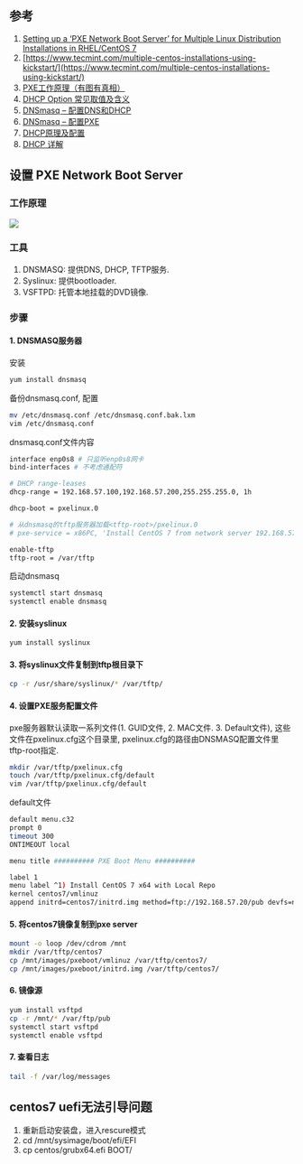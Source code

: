 ## 参考
1. [Setting up a ‘PXE Network Boot Server’ for Multiple Linux Distribution Installations in RHEL/CentOS 7](https://www.tecmint.com/install-pxe-network-boot-server-in-centos-7/)
2. [https://www.tecmint.com/multiple-centos-installations-using-kickstart/](https://www.tecmint.com/multiple-centos-installations-using-kickstart/)
3. [PXE工作原理（有图有真相）](http://blog.51cto.com/lavenliu/1629922)
4. [DHCP Option 常见取值及含义](http://blog.csdn.net/nosodeep/article/details/45971677)
5. [DNSmasq – 配置DNS和DHCP](http://debugo.com/dnsmasq/)
6. [DNSmasq – 配置PXE](http://debugo.com/dnsmasq-pxe/)
7. [DHCP原理及配置](http://blog.51cto.com/minux/1714849)
8. [DHCP 详解](https://www.cnblogs.com/happygirl-zjj/p/5976526.html)

## 设置 PXE Network Boot Server

### 工作原理

![](http://s3.51cto.com/wyfs02/M00/5D/ED/wKiom1Una-azSpD7AAJNpGK8Xr0132.jpg)

### 工具

1. DNSMASQ: 提供DNS, DHCP, TFTP服务.
2. Syslinux: 提供bootloader.
4. VSFTPD: 托管本地挂载的DVD镜像.

### 步骤

#### 1. DNSMASQ服务器

安装

```bash
yum install dnsmasq
```

备份dnsmasq.conf, 配置

```bash
mv /etc/dnsmasq.conf /etc/dnsmasq.conf.bak.lxm
vim /etc/dnsmasq.conf
```

dnsmasq.conf文件内容

```bash
interface enp0s8 # 只监听enp0s8网卡
bind-interfaces # 不考虑通配符

# DHCP range-leases
dhcp-range = 192.168.57.100,192.168.57.200,255.255.255.0, 1h

dhcp-boot = pxelinux.0

# 从dnsmasq的tftp服务器加载<tftp-root>/pxelinux.0
# pxe-service = x86PC, 'Install CentOS 7 from network server 192.168.57.20',pxelinux

enable-tftp
tftp-root = /var/tftp
```

启动dnsmasq

```bash
systemctl start dnsmasq
systemctl enable dnsmasq
```

#### 2. 安装syslinux

```bash
yum install syslinux
```

#### 3. 将syslinux文件复制到tftp根目录下

```bash
cp -r /usr/share/syslinux/* /var/tftp/
```

#### 4. 设置PXE服务配置文件

pxe服务器默认读取一系列文件(1. GUID文件, 2. MAC文件. 3. Default文件), 这些文件在pxelinux.cfg这个目录里, pxelinux.cfg的路径由DNSMASQ配置文件里tftp-root指定.

```bash
mkdir /var/tftp/pxelinux.cfg
touch /var/tftp/pxelinux.cfg/default
vim /var/tftp/pxelinux.cfg/default
```

default文件

```bash
default menu.c32
prompt 0
timeout 300
ONTIMEOUT local

menu title ########## PXE Boot Menu ##########

label 1
menu label ^1) Install CentOS 7 x64 with Local Repo
kernel centos7/vmlinuz
append initrd=centos7/initrd.img method=ftp://192.168.57.20/pub devfs=nomount
```

#### 5. 将centos7镜像复制到pxe server

```bash
mount -o loop /dev/cdrom /mnt
mkdir /var/tftp/centos7
cp /mnt/images/pxeboot/vmlinuz /var/tftp/centos7/
cp /mnt/images/pxeboot/initrd.img /var/tftp/centos7/
```

#### 6. 镜像源

```bash
yum install vsftpd
cp -r /mnt/* /var/ftp/pub
systemctl start vsftpd
systemctl enable vsftpd
```

#### 7. 查看日志

```bash
tail -f /var/log/messages
```

## centos7 uefi无法引导问题
1. 重新启动安装盘，进入rescure模式
2. cd /mnt/sysimage/boot/efi/EFI
3. cp centos/grubx64.efi BOOT/